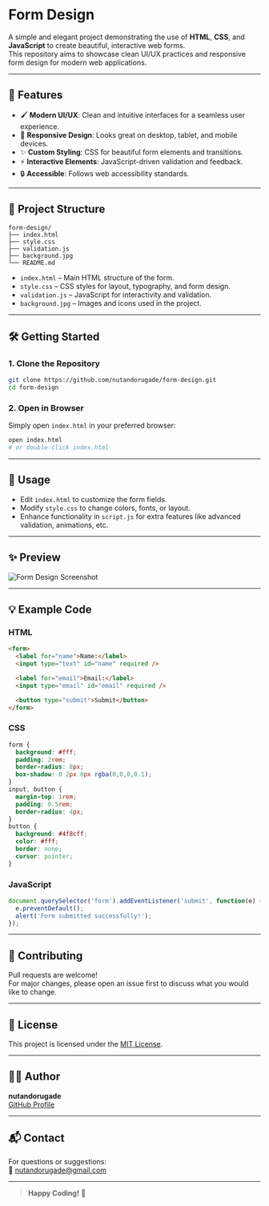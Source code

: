 # Form Design

A simple and elegant project demonstrating the use of **HTML**, **CSS**, and **JavaScript** to create beautiful, interactive web forms.  
This repository aims to showcase clean UI/UX practices and responsive form design for modern web applications.

---

## 🚀 Features

- 🖌️ **Modern UI/UX**: Clean and intuitive interfaces for a seamless user experience.
- 🎨 **Responsive Design**: Looks great on desktop, tablet, and mobile devices.
- ✨ **Custom Styling**: CSS for beautiful form elements and transitions.
- ⚡ **Interactive Elements**: JavaScript-driven validation and feedback.
- 🔒 **Accessible**: Follows web accessibility standards.

---

## 📂 Project Structure

```text
form-design/
├── index.html
├── style.css
├── validation.js
├── background.jpg
└── README.md
```

- `index.html` – Main HTML structure of the form.
- `style.css` – CSS styles for layout, typography, and form design.
- `validation.js` – JavaScript for interactivity and validation.
- `background.jpg` – Images and icons used in the project.

---

## 🛠️ Getting Started

### 1. Clone the Repository

```bash
git clone https://github.com/nutandorugade/form-design.git
cd form-design
```

### 2. Open in Browser

Simply open `index.html` in your preferred browser:

```bash
open index.html
# or double-click index.html
```

---

## 📝 Usage

- Edit `index.html` to customize the form fields.
- Modify `style.css` to change colors, fonts, or layout.
- Enhance functionality in `script.js` for extra features like advanced validation, animations, etc.

---

## ✨ Preview

![Form Design Screenshot](assets/images/screenshot.png)

---

## 💡 Example Code

### HTML

```html
<form>
  <label for="name">Name:</label>
  <input type="text" id="name" required />

  <label for="email">Email:</label>
  <input type="email" id="email" required />

  <button type="submit">Submit</button>
</form>
```

### CSS

```css
form {
  background: #fff;
  padding: 2rem;
  border-radius: 8px;
  box-shadow: 0 2px 8px rgba(0,0,0,0.1);
}
input, button {
  margin-top: 1rem;
  padding: 0.5rem;
  border-radius: 4px;
}
button {
  background: #4f8cff;
  color: #fff;
  border: none;
  cursor: pointer;
}
```

### JavaScript

```javascript
document.querySelector('form').addEventListener('submit', function(e) {
  e.preventDefault();
  alert('Form submitted successfully!');
});
```

---

## 🤝 Contributing

Pull requests are welcome!  
For major changes, please open an issue first to discuss what you would like to change.

---

## 📄 License

This project is licensed under the [MIT License](LICENSE).

---

## 🧑‍💻 Author

**nutandorugade**  
[GitHub Profile](https://github.com/nutandorugade)

---

## 📬 Contact

For questions or suggestions:  
📧 nutandorugade@gmail.com

---

> **Happy Coding!** 🚀
